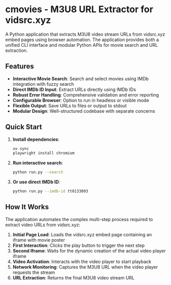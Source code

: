 # cmovies - M3U8 URL Extractor for vidsrc.xyz

A Python application that extracts M3U8 video stream URLs from vidsrc.xyz embed pages using browser automation. The application provides both a unified CLI interface and modular Python APIs for movie search and URL extraction.

## Features

- **Interactive Movie Search**: Search and select movies using IMDb integration with fuzzy search
- **Direct IMDb ID Input**: Extract URLs directly using IMDb IDs
- **Robust Error Handling**: Comprehensive validation and error reporting
- **Configurable Browser**: Option to run in headless or visible mode
- **Flexible Output**: Save URLs to files or output to stdout
- **Modular Design**: Well-structured codebase with separate concerns

## Quick Start

1. **Install dependencies**:
   ```bash
   uv sync
   playwright install chromium
   ```

2. **Run interactive search**:
   ```bash
   python run.py --search
   ```

3. **Or use direct IMDb ID**:
   ```bash
   python run.py --imdb-id tt0133093
   ```

## How It Works

The application automates the complex multi-step process required to extract video URLs from vidsrc.xyz:

1. **Initial Page Load**: Loads the vidsrc.xyz embed page containing an iframe with movie poster
2. **First Interaction**: Clicks the play button to trigger the next step
3. **Second Iframe**: Waits for the dynamic creation of the actual video player iframe
4. **Video Activation**: Interacts with the video player to start playback
5. **Network Monitoring**: Captures the M3U8 URL when the video player requests the stream
6. **URL Extraction**: Returns the final M3U8 video stream URL
